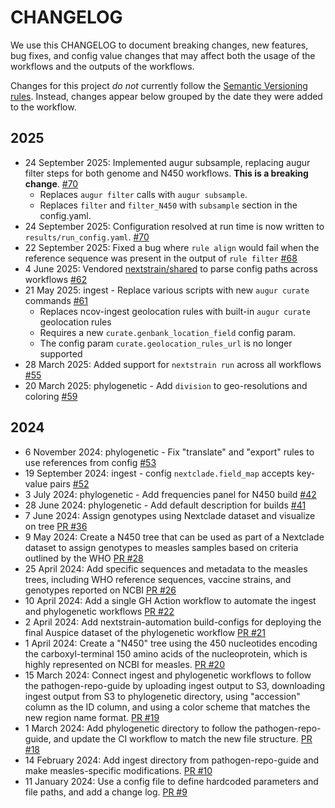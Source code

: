 # CHANGELOG

We use this CHANGELOG to document breaking changes, new features, bug fixes,
and config value changes that may affect both the usage of the workflows and
the outputs of the workflows.

Changes for this project _do not_ currently follow the [Semantic Versioning rules](https://semver.org/spec/v2.0.0.html).
Instead, changes appear below grouped by the date they were added to the workflow.

## 2025

* 24 September 2025: Implemented augur subsample, replacing augur filter steps for both genome and N450 workflows. **This is a breaking change**. [#70][]
    - Replaces `augur filter` calls with `augur subsample`.
    - Replaces `filter` and `filter_N450` with `subsample` section in the config.yaml.
* 24 September 2025: Configuration resolved at run time is now written to `results/run_config.yaml`. [#70][]
* 22 September 2025: Fixed a bug where `rule align` would fail when the reference sequence was present in the output of `rule filter` [#68][]
* 4 June 2025: Vendored [nextstrain/shared][] to parse config paths across workflows [#62][]
* 21 May 2025: ingest - Replace various scripts with new `augur curate` commands [#61][]
    - Replaces ncov-ingest geolocation rules with built-in `augur curate` geolocation rules
    - Requires a new `curate.genbank_location_field` config param.
    - The config param `curate.geolocation_rules_url` is no longer supported
* 28 March 2025: Added support for `nextstrain run` across all workflows [#55][]
* 20 March 2025: phylogenetic - Add `division` to geo-resolutions and coloring [#59][]

[#55]: https://github.com/nextstrain/measles/pull/55
[#59]: https://github.com/nextstrain/measles/pull/59
[#61]: https://github.com/nextstrain/measles/pull/61
[#62]: https://github.com/nextstrain/measles/pull/62
[#68]: https://github.com/nextstrain/measles/pull/68
[#70]: https://github.com/nextstrain/measles/pull/70
[nextstrain/shared]: https://github.com/nextstrain/shared

## 2024

* 6 November 2024: phylogenetic - Fix "translate" and "export" rules to use references from config [#53][]
* 19 September 2024: ingest - config `nextclade.field_map` accepts key-value pairs [#52][]
* 3 July 2024: phylogenetic - Add frequencies panel for N450 build [#42][]
* 28 June 2024: phylogenetic - Add default description for builds [#41][]
* 7 June 2024: Assign genotypes using Nextclade dataset and visualize on tree [PR #36](https://github.com/nextstrain/measles/pull/36)
* 9 May 2024: Create a N450 tree that can be used as part of a Nextclade dataset to assign genotypes to measles samples based on criteria outlined by the WHO [PR #28](https://github.com/nextstrain/measles/pull/28)
* 25 April 2024: Add specific sequences and metadata to the measles trees, including WHO reference sequences, vaccine strains, and genotypes reported on NCBI [PR #26](https://github.com/nextstrain/measles/pull/26)
* 10 April 2024: Add a single GH Action workflow to automate the ingest and phylogenetic workflows [PR #22](https://github.com/nextstrain/measles/pull/22)
* 2 April 2024: Add nextstrain-automation build-configs for deploying the final Auspice dataset of the phylogenetic workflow [PR #21](https://github.com/nextstrain/measles/pull/21)
* 1 April 2024: Create a "N450" tree using the 450 nucleotides encoding the carboxyl-terminal 150 amino acids of the nucleoprotein, which is highly represented on NCBI for measles. [PR #20](https://github.com/nextstrain/measles/pull/20)
* 15 March 2024: Connect ingest and phylogenetic workflows to follow the pathogen-repo-guide by uploading ingest output to S3, downloading ingest output from S3 to phylogenetic directory, using "accession" column as the ID column, and using a color scheme that matches the new region name format. [PR #19](https://github.com/nextstrain/measles/pull/19)
* 1 March 2024: Add phylogenetic directory to follow the pathogen-repo-guide, and update the CI workflow to match the new file structure. [PR #18](https://github.com/nextstrain/measles/pull/18)
* 14 February 2024: Add ingest directory from pathogen-repo-guide and make measles-specific modifications. [PR #10](https://github.com/nextstrain/measles/pull/10)
* 11 January 2024: Use a config file to define hardcoded parameters and file paths, and add a change log. [PR #9](https://github.com/nextstrain/measles/pull/9)

[#41]: https://github.com/nextstrain/measles/pull/41
[#42]: https://github.com/nextstrain/measles/pull/42
[#52]: https://github.com/nextstrain/measles/pull/52
[#53]: https://github.com/nextstrain/measles/pull/53
